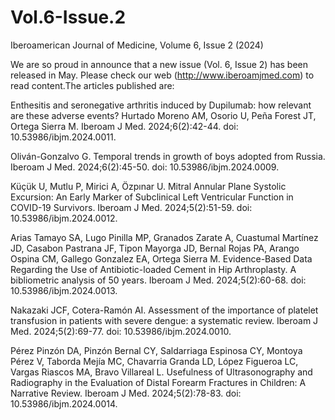 # Vol.6-Issue.2
Iberoamerican Journal of Medicine, Volume 6, Issue 2 (2024)

We are so proud in announce that a new issue (Vol. 6, Issue 2) has been released in May. Please check our web (http://www.iberoamjmed.com) to read content.The articles published are:

Enthesitis and seronegative arthritis induced by Dupilumab: how relevant are these adverse events? Hurtado Moreno AM, Osorio U, Peña Forest JT, Ortega Sierra M. Iberoam J Med. 2024;6(2):42-44. doi: 10.53986/ibjm.2024.0011.

Oliván-Gonzalvo G. Temporal trends in growth of boys adopted from Russia. Iberoam J Med. 2024;6(2):45-50. doi: 10.53986/ibjm.2024.0009.

Küçük U, Mutlu P, Mirici A, Özpınar U. Mitral Annular Plane Systolic Excursion: An Early Marker of Subclinical Left Ventricular Function in COVID-19 Survivors. Iberoam J Med. 2024;5(2):51-59. doi: 10.53986/ibjm.2024.0012.

Arias Tamayo SA, Lugo Pinilla MP, Granados Zarate A, Cuastumal Martínez JD, Casabon Pastrana JF, Tipon Mayorga JD, Bernal Rojas PA, Arango Ospina CM, Gallego Gonzalez EA, Ortega Sierra M. Evidence-Based Data Regarding the Use of Antibiotic-loaded Cement in Hip Arthroplasty. A bibliometric analysis of 50 years. Iberoam J Med. 2024;5(2):60-68. doi: 10.53986/ibjm.2024.0013.

Nakazaki JCF, Cotera-Ramón AI. Assessment of the importance of platelet transfusion in patients with severe dengue: a systematic review. Iberoam J Med. 2024;5(2):69-77. doi: 10.53986/ibjm.2024.0010.

Pérez Pinzón DA, Pinzón Bernal CY, Saldarriaga Espinosa CY, Montoya Pérez V, Taborda Mejía MC, Chavarria Granda LD, López Figueroa LC, Vargas Riascos MA, Bravo Villareal L. Usefulness of Ultrasonography and Radiography in the Evaluation of Distal Forearm Fractures in Children: A Narrative Review. Iberoam J Med. 2024;5(2):78-83. doi: 10.53986/ibjm.2024.0014.
